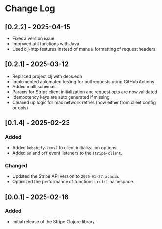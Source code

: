 # Change Log

## [0.2.2] - 2025-04-15

- Fixes a version issue
- Improved util functions with Java
- Used clj-http features instead of manual formatting of request headers

## [0.2.1] - 2025-03-12

- Replaced project.clj with deps.edn
- Implemented automated testing for pull requests using GitHub Actions.
- Added malli schemas
- Params for Stripe client initialization and request opts are now validated
- Idempotency keys are auto generated if missing
- Cleaned up logic for max network retries (now either from client config or opts)

## [0.1.4] - 2025-02-23

### Added

- Added `kebabify-keys?` to client initialization options.
- Added `on` and `off` event listeners to the `stripe-client`.

### Changed

- Updated the Stripe API version to `2025-01-27.acacia`.
- Optimized the performance of functions in `util` namespace.


## [0.0.1] - 2025-02-16

### Added

- Initial release of the Stripe Clojure library.